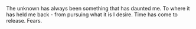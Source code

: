 The unknown has always been something that has daunted me. To where it has held me back - from pursuing what it is I
desire. Time has come to release. Fears. 
